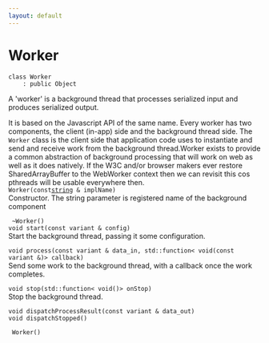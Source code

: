 ```yaml
---
layout: default
---
```


# Worker

```
class Worker
    : public Object
```


A 'worker' is a background thread that processes serialized input and produces serialized output.     

It is based on the Javascript API of the same name. Every worker has two components, the client (in-app) side and the background thread side. The `Worker` class is the client side that application code uses to instantiate and send and receive work from the background thread.Worker exists to provide a common abstraction of background processing that will work on web as well as it does natively. If the W3C and/or browser makers ever restore SharedArrayBuffer to the WebWorker context then we can revisit this cos pthreads will be usable everywhere then.     
` Worker(const `[`string`](/oaknut/ref/base_group/string)` & implName)`<br>Constructor.
The string parameter is registered name of the background component

` ~Worker()`<br>
`void start(const variant & config)`<br>Start the background thread, passing it some configuration.

`void process(const variant & data_in, std::function< void(const variant &)> callback)`<br>Send some work to the background thread, with a callback once the work completes.

`void stop(std::function< void()> onStop)`<br>Stop the background thread.

`void dispatchProcessResult(const variant & data_out)`<br>
`void dispatchStopped()`<br>

` Worker()`<br>

